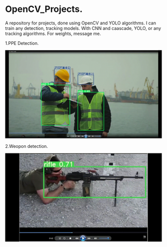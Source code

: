 # OpenCV_Projects.
A repository for projects, done using OpenCV and YOLO algorithms.
I can train any detection, tracking models.  With CNN and caascade, YOLO, or any tracking algorithms.
For weights, message me. 

1.PPE Detection.

![Testing on videos](PPE_detection_YOLOv7/ppe.gif)

2.Weopon detection.  

![Testing on images and videos](/Weapon_detection_YOLOv7/weapons.gif)




